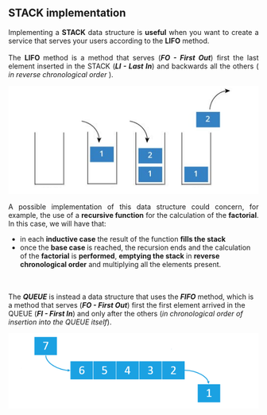 
## STACK implementation

<p align="justify">    
Implementing a <b>STACK</b> data structure is <b>useful</b> when you want to create a service that serves your    
users according to the <b>LIFO</b> method.    
<br/> <br/>    
The <b> LIFO </b> method is a method that serves (<i><b>FO - First Out</b></i>) first the last element inserted in     
the STACK (<i><b>LI - Last In</b></i>) and backwards all the others (<i> in reverse chronological order </i>). 
</p>    
    
<p align="center">    
<img src="stack.png">    
</p>       
      
<p align="justify"> 
A possible implementation of this data structure could concern, for example, the use of a <b>recursive function</b> 
for the calculation of the <b>factorial</b>. In this case, we will have that:
<ul><li>in each <b>inductive case</b> the result of the function <b>fills the stack</b></li>
<li> once the <b> base case </b> is reached, the recursion ends and the calculation of the <b>factorial</b> is 
<b>performed</b>, <b>emptying the stack</b> in <b>reverse chronological order</b> and multiplying all the elements 
present. </li> </ul>        
<br/> <br/>
The <i><b>QUEUE</b></i> is instead a data structure that uses the <i><b>FIFO</b></i> method, which is a method     
that serves (<i><b>FO - First Out</b></i>) first the first element arrived in the QUEUE (<i><b>FI - First In</b></i>) 
and only after the others (<i>in chronological order of insertion into the QUEUE itself</i>).
      
<p align="center">
<img src="queue.png">
</p>